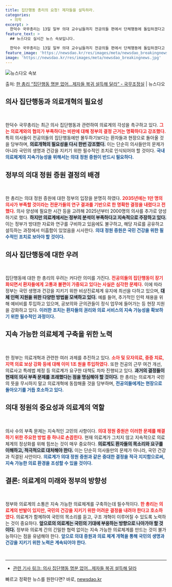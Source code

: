 ```yaml
---
title: 집단행동 총리의 요청! 제자들을 설득하라.
categories:
  - 의학
excerpt: >
  한덕수 국무총리는 13일 일부 의대 교수님들까지 전공의들 편에서 단체행동에 돌입하겠다고 밝히고 있다며 명분 …
feature_text: >
  ## 뉴스다오 실시간 뉴스 속보입니다.

  한덕수 국무총리는 13일 일부 의대 교수님들까지 전공의들 편에서 단체행동에 돌입하겠다고 밝히고 있다며 명분 …
feature_image: 'https://newsdao.kr/res/images/meta/newsdao_breakingnews.jpg'
image: 'https://newsdao.kr/res/images/meta/newsdao_breakingnews.jpg'
---
```


![뉴스다오 속보](https://newsdao.kr/res/images/meta/newsdao_breakingnews.jpg)

<p>출처: <a href="https://newsdao.kr/3332" rel="dofollow">한 총리 “집단행동 명분 없어…제자들 복귀 설득해 달라” - 국무조정실</a> | 뉴스다오</p>

<h2 data-ke-size="size26">의사 집단행동과 의료개혁의 필요성</h2>

<p data-ke-size="size16">&nbsp;</p>

한덕수 국무총리는 최근 의사 집단행동과 관련하여 의료계의 각성을 촉구하고 있다. <b><span style="color: #ee2323;">그는 의료계와의 협의가 부족하다는 비판에 대해 정부의 결정 근거는 명확하다고 강조했다.</span></b> 특히 의사들이 전공의들의 집단행동에만 몰두하기보다는 환자들과 현장으로 돌아올 것을 당부하며, <b><span style="background-color: #21538527;">의료개혁의 필요성을 다시 한번 강조했다.</span></b> 이는 단순히 의사들만의 문제가 아니라 국민의 생명과 건강을 지키기 위한 필수적인 조치로 인식되어야 할 것이다. <b><span style="color: #1a5490;">국내 의료체계의 지속가능성을 위해서는 의대 정원 증원이 반드시 필요하다.</span></b> 

<h2 data-ke-size="size26">정부의 의대 정원 증원 결정의 배경</h2>

<p data-ke-size="size16">&nbsp;</p>

한 총리는 의대 정원 증원에 대한 정부의 입장을 분명히 하였다. <b><span style="color: #ee2323;">2035년에는 1만 명의 의사가 부족할 것이라는 전문가들의 연구 결과를 기반으로 한 명확한 결정을 내렸다고 전했다.</span></b> 의사 양성에 필요한 시간 등을 고려해 2025년부터 2000명의 의사를 추가로 양성하기로 했다. <b><span style="background-color: #21538527;">하지만 의료계에서는 정부의 분석이 부족하다고 지속적으로 주장하고 있다.</span></b> 이는 정부가 방대한 자료와 연구를 구비하고 있음에도 불구하고, 해당 자료를 공유하고 설득하는 과정에서 미흡함이 있었음을 시사한다. <b><span style="color: #1a5490;">의대 정원 증원은 국민 건강을 위한 필수적인 조치로 보아야 할 것이다.</span></b> 

<h2 data-ke-size="size26">의사 집단행동에 대한 우려</h2>

<p data-ke-size="size16">&nbsp;</p>

집단행동에 대한 한 총리의 우려는 커다란 의미를 가진다. <b><span style="color: #ee2323;">전공의들의 집단행동이 장기화되면서 환자들에게 고통과 불편이 가중되고 있다는 사실은 심각한 문제다.</span></b> 이에 따라 정부는 국민 생명과 건강을 지키기 위한 비상진료체계 유지에 최선을 다하고 있으며, <b><span style="background-color: #21538527;">대체 인력 지원을 위한 다양한 방법을 모색하고 있다.</span></b> 예를 들어, 추가적인 인력 채용을 위해 예비비를 투입하고 있으며, 공보의와 군의관들이 정식 업무에 들어가는 등 현장 지원을 강화하고 있다. <b><span style="color: #1a5490;">이러한 조치는 환자들의 권리와 의료 서비스의 지속 가능성을 확보하기 위한 필수적인 과정이다.</span></b>

<h2 data-ke-size="size26">지속 가능한 의료체계 구축을 위한 노력</h2>

<p data-ke-size="size16">&nbsp;</p>

한 정부는 의료개혁과 관련한 여러 과제를 추진하고 있다. <b><span style="color: #ee2323;">소아 및 모자의료, 중증 치료, 지역 의료 보상 강화 등에 대해 이미 1조 원을 투입하였다.</span></b> 또한 전공의 근무 여건 개선, 의료사고 특례법 제정 등 의료계가 요구한 대책도 차차 진행되고 있다. <b><span style="background-color: #21538527;">과거의 결정들이 현재의 의사 부족 문제를 초래했다는 점을 명심해야 할 것이다.</span></b> 한 총리는 의료계가 국민의 뜻을 무시하지 말고 의료개혁에 동참해줄 것을 당부하며, <b><span style="color: #1a5490;">전공의들에게는 현장으로 돌아오기를 거듭 호소하고 있다.</span></b>

<h2 data-ke-size="size26">의대 정원의 중요성과 의료계의 역할</h2>

<p data-ke-size="size16">&nbsp;</p>

의사 수의 부족 문제는 지속적인 고민의 사항이다. <b><span style="color: #ee2323;">의대 정원 증원은 이러한 문제를 해결하기 위한 주요한 방법 중 하나로 손꼽힌다.</span></b> 현재 의료계가 그치지 않고 지속적으로 의료체계의 정상화를 위해 힘쓰는 것이 매우 중요하다. <b><span style="background-color: #21538527;">의료계도 환자들의 목소리와 요구를 이해하고, 적극적으로 대처해야 한다.</span></b> 이는 단순히 의사들만의 문제가 아니라, 국민 건강과 직결된 사안이다. <b><span style="color: #1a5490;">의료계가 의대 정원 증원과 같은 중대한 결정을 적극 지지함으로써, 지속 가능한 의료 환경을 조성할 수 있을 것이다.</span></b>

<h2 data-ke-size="size26">결론: 의료계의 미래와 정부의 방향성</h2>

<p data-ke-size="size16">&nbsp;</p>

정부와 의료계의 소통은 지속 가능한 의료체계를 구축하는데 필수적이다. <b><span style="color: #ee2323;">한 총리는 의료계의 반발이 있지만, 국민의 건강을 지키기 위한 어려운 결정을 내려야 한다고 호소하였다. </span></b> 의료계가 함께하여 국민의 목소리를 듣고, 구조 개혁이 이루어질 수 있도록 노력하는 것이 중요하다. <b><span style="background-color: #21538527;">앞으로의 의료계는 국민의 기대에 부응하는 방향으로 나아가야 할 것이다.</span></b> 정부와 의료계 간의 긴밀한 협력 없이는 지속 가능한 의료체계를 만드는 것이 불가능하다는 점을 유념해야 한다. <b><span style="color: #1a5490;">앞으로 의대 증원과 의료 체계 개혁을 통해 국민의 생명과 건강을 지키기 위한 노력은 계속되어야 한다.</span></b> 

<p data-ke-size="size16">&nbsp;</p>
<hr>
<ul>
    <li><a href="https://newsdao.kr/3332">관련 기사 링크: 의사 집단행동 명분 없어…제자들 복귀 설득해 달라</a></li>
</ul> 

빠르고 정확한 뉴스를 원한다면? 바로, <a href="https://newsdao.kr" rel="dofollow">newsdao.kr</a>


